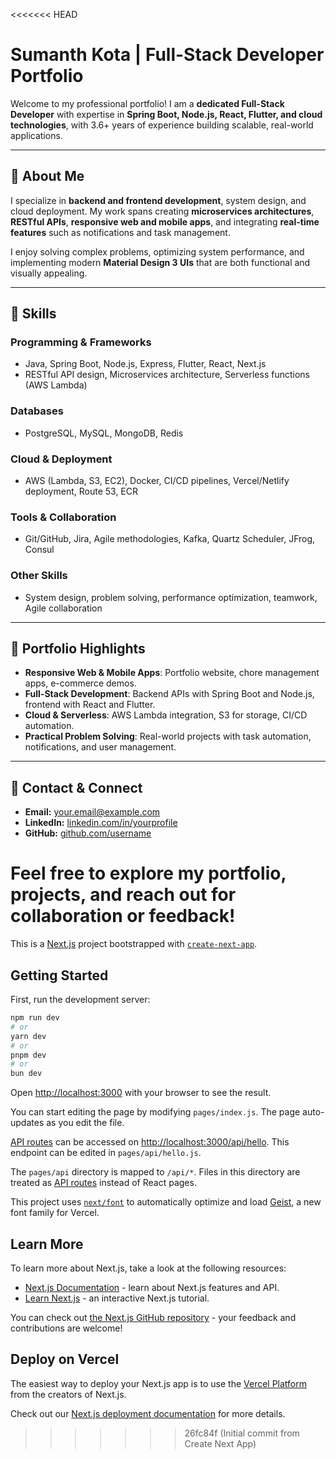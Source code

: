 <<<<<<< HEAD
# Sumanth Kota | Full-Stack Developer Portfolio

Welcome to my professional portfolio! I am a **dedicated Full-Stack Developer** with expertise in **Spring Boot, Node.js, React, Flutter, and cloud technologies**, with 3.6+ years of experience building scalable, real-world applications.

---

## 🔹 About Me
I specialize in **backend and frontend development**, system design, and cloud deployment. My work spans creating **microservices architectures**, **RESTful APIs**, **responsive web and mobile apps**, and integrating **real-time features** such as notifications and task management.

I enjoy solving complex problems, optimizing system performance, and implementing modern **Material Design 3 UIs** that are both functional and visually appealing.

---

## 🔹 Skills

### **Programming & Frameworks**
- Java, Spring Boot, Node.js, Express, Flutter, React, Next.js
- RESTful API design, Microservices architecture, Serverless functions (AWS Lambda)

### **Databases**
- PostgreSQL, MySQL, MongoDB, Redis

### **Cloud & Deployment**
- AWS (Lambda, S3, EC2), Docker, CI/CD pipelines, Vercel/Netlify deployment, Route 53, ECR

### **Tools & Collaboration**
- Git/GitHub, Jira, Agile methodologies, Kafka, Quartz Scheduler, JFrog, Consul

### **Other Skills**
- System design, problem solving, performance optimization, teamwork, Agile collaboration

---

## 🔹 Portfolio Highlights
- **Responsive Web & Mobile Apps**: Portfolio website, chore management apps, e-commerce demos.
- **Full-Stack Development**: Backend APIs with Spring Boot and Node.js, frontend with React and Flutter.
- **Cloud & Serverless**: AWS Lambda integration, S3 for storage, CI/CD automation.
- **Practical Problem Solving**: Real-world projects with task automation, notifications, and user management.

---

## 🔹 Contact & Connect
- **Email:** your.email@example.com  
- **LinkedIn:** [linkedin.com/in/yourprofile](https://www.linkedin.com/in/sumanthkota-dev/)  
- **GitHub:** [github.com/username](https://github.com/sumanthkota-dev)  

Feel free to explore my portfolio, projects, and reach out for collaboration or feedback!
=======
This is a [Next.js](https://nextjs.org) project bootstrapped with [`create-next-app`](https://nextjs.org/docs/pages/api-reference/create-next-app).

## Getting Started

First, run the development server:

```bash
npm run dev
# or
yarn dev
# or
pnpm dev
# or
bun dev
```

Open [http://localhost:3000](http://localhost:3000) with your browser to see the result.

You can start editing the page by modifying `pages/index.js`. The page auto-updates as you edit the file.

[API routes](https://nextjs.org/docs/pages/building-your-application/routing/api-routes) can be accessed on [http://localhost:3000/api/hello](http://localhost:3000/api/hello). This endpoint can be edited in `pages/api/hello.js`.

The `pages/api` directory is mapped to `/api/*`. Files in this directory are treated as [API routes](https://nextjs.org/docs/pages/building-your-application/routing/api-routes) instead of React pages.

This project uses [`next/font`](https://nextjs.org/docs/pages/building-your-application/optimizing/fonts) to automatically optimize and load [Geist](https://vercel.com/font), a new font family for Vercel.

## Learn More

To learn more about Next.js, take a look at the following resources:

- [Next.js Documentation](https://nextjs.org/docs) - learn about Next.js features and API.
- [Learn Next.js](https://nextjs.org/learn-pages-router) - an interactive Next.js tutorial.

You can check out [the Next.js GitHub repository](https://github.com/vercel/next.js) - your feedback and contributions are welcome!

## Deploy on Vercel

The easiest way to deploy your Next.js app is to use the [Vercel Platform](https://vercel.com/new?utm_medium=default-template&filter=next.js&utm_source=create-next-app&utm_campaign=create-next-app-readme) from the creators of Next.js.

Check out our [Next.js deployment documentation](https://nextjs.org/docs/pages/building-your-application/deploying) for more details.
>>>>>>> 26fc84f (Initial commit from Create Next App)
